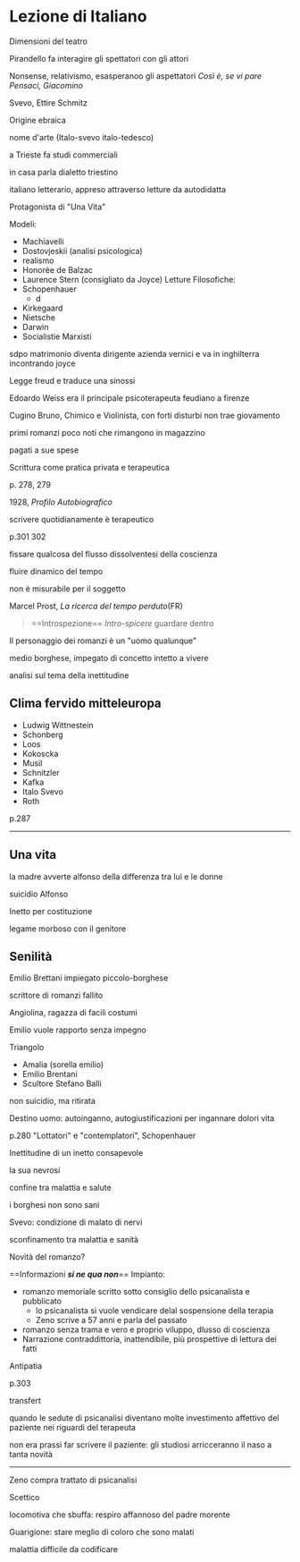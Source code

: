 # Lezione di Italiano

Dimensioni del teatro

Pirandello fa interagire gli spettatori con gli attori

Nonsense, relativismo, esasperanoo gli aspettatori
_Così è, se vi pare_
_Pensaci, Giacomino_


Svevo, Ettire Schmitz

Origine ebraica


nome d'arte (Italo-svevo   italo-tedesco)

a Trieste fa studi commerciali

in casa parla dialetto triestino

italiano letterario, appreso attraverso letture da autodidatta

Protagonista di "Una Vita"

Modeli:
* Machiavelli
* Dostovjeskii (analisi psicologica)
* realismo
* Honorèe de Balzac
* Laurence Stern (consigliato da Joyce)
Letture Filosofiche:
* Schopenhauer
	* d
* Kirkegaard
* Nietsche
* Darwin
* Socialistie Marxisti

sdpo matrimonio diventa dirigente azienda vernici e va in inghilterra incontrando joyce

Legge freud e traduce una sinossi

Edoardo Weiss era il principale psicoterapeuta feudiano a firenze

Cugino Bruno, Chimico e Violinista, con forti disturbi non trae giovamento 

primi romanzi poco noti che rimangono in magazzino

pagati a sue spese

Scrittura come pratica privata e terapeutica

p. 278, 279


1928, _Profilo Autobiografico_

scrivere quotidianamente è terapeutico

p.301 302

fissare qualcosa del flusso dissolventesi della coscienza

fluire dinamico del tempo

non è misurabile per il soggetto

Marcel Prost, _La ricerca del tempo perduto_(FR)


> ==Introspezione==
_Intro_-_spicere_
guardare dentro


Il personaggio dei romanzi è un "uomo qualunque"

medio borghese, impegato di concetto
intetto a vivere

analisi sul tema della inettitudine 


## Clima fervido mitteleuropa
* Ludwig Wittnestein
* Schonberg
* Loos
* Kokoscka
* Musil
* Schnitzler
* Kafka
* Italo Svevo 
* Roth

p.287

---
## Una vita
la madre avverte alfonso della differenza tra lui e le donne

suicidio Alfonso

Inetto per costituzione

legame morboso con il genitore
## Senilità
 

Emilio Brettani impiegato piccolo-borghese

scrittore di romanzi fallito

Angiolina, ragazza di facili costumi

Emilio vuole rapporto senza impegno

Triangolo

* Amalia (sorella emilio)
* Emilio Brentani
* Scultore Stefano Balli

non suicidio, ma ritirata

Destino uomo: autoinganno, autogiustificazioni per ingannare dolori vita

p.280 "Lottatori" e "contemplatori", Schopenhauer


Inettitudine di un inetto consapevole

la sua nevrosi

confine tra malattia e salute

i borghesi non sono sani

Svevo: condizione di malato di nervi 

sconfinamento tra malattia e sanità


Novità del romanzo?


==Informazioni _**si ne qua non**_==
Impianto:
* romanzo memoriale scritto sotto consiglio dello psicanalista e pubblicato
	* lo psicanalista si vuole vendicare delal sospensione della terapia
	* Zeno scrive a 57 anni e parla del passato
* romanzo senza trama e vero e proprio viluppo, dlusso di coscienza
* Narrazione contraddittoria, inattendibile, più prospettive di lettura dei fatti


Antipatia

p.303

transfert

quando le sedute di psicanalisi diventano molte
investimento affettivo del paziente nei riguardi del terapeuta


non era prassi far scrivere il paziente: gli studiosi arricceranno il naso a tanta novità


--- 

Zeno compra trattato di psicanalisi

Scettico

locomotiva che sbuffa: respiro affannoso del padre morente

Guarigione: stare meglio di coloro che sono malati


malattia difficile da codificare
<!--stackedit_data:
eyJoaXN0b3J5IjpbMTk3MjU4NDE5OSwxNzQzMzY5MDYxLC0xMT
E4MjkxNTIsMTc2MDgwMDk4Myw3NzM4OTU4NTEsLTg1MDQxNjk3
MywxNjIwNTkyOTA2LC0xNzE5NzU0NDk1XX0=
-->
